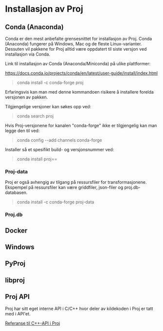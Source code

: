 # Installasjon av Proj

## Conda (Anaconda)

Conda er den mest anbefalte grensesnittet for installasjon av Proj. Conda (Anaconda) fungerer på Windows, Mac og de fleste Linux-varianter. Dessuten vil pakkene for Proj alltid være oppdatert til siste versjon ved installasjon via Conda.

Link til installasjon av Conda (Anaconda/Miniconda) på ulike plattformer:

https://docs.conda.io/projects/conda/en/latest/user-guide/install/index.html

> conda install -c conda-forge proj

Erfaringsvis kan man med denne kommandoen risikere å installere forelda versjonen av pakken.

Tilgjengelige versjoner kan søkes opp ved: 

> conda search proj

Hvis Proj-versjonene for kanalen "conda-forge" ikke er tilgjengelig kan man legge den til ved:

> conda config --add channels conda-forge

Installer så et spesifikt build- og versjonsnummer ved:

> conda install proj=<versjon>=<buildnummer>


### Proj-data

Proj er også avhengig av tilgang på ressursfiler for transformasjonene. Ekspempel på ressursfiler kan være griddfiler, json-filer og proj.db-databasen.



> conda install -c conda-forge proj-data



### Proj.db



## Docker

## Windows

## PyProj

## libproj

## Proj API

Proj har sitt eget interne API i C/C++ hvor deler av kildekoden i Proj er tatt med i API'et. 

[Referanse til C++-API i Proj](https://proj.org/development/reference/cpp/index.html)

## 
